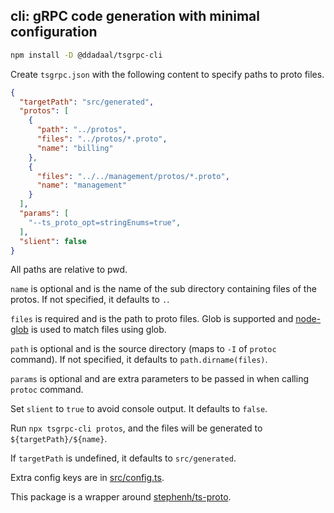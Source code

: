 ## cli: gRPC code generation with minimal configuration

```bash
npm install -D @ddadaal/tsgrpc-cli
```

Create `tsgrpc.json` with the following content to specify paths to proto files.

```json
{
  "targetPath": "src/generated",
  "protos": [
    {
      "path": "../protos",
      "files": "../protos/*.proto",
      "name": "billing"
    },
    {
      "files": "../../management/protos/*.proto",
      "name": "management"
    }
  ],
  "params": [
    "--ts_proto_opt=stringEnums=true",
  ],
  "slient": false
}
```

All paths are relative to pwd. 

`name` is optional and is the name of the sub directory containing files of the protos. If not specified, it defaults to `.`.

`files` is required and is the path to proto files. Glob is supported and [node-glob](https://github.com/isaacs/node-glob) is used to match files using glob.

`path` is optional and is the source directory (maps to `-I` of `protoc` command). If not specified, it defaults to `path.dirname(files)`.

`params` is optional and are extra parameters to be passed in when calling `protoc` command.

Set `slient` to `true` to avoid console output. It defaults to `false`.

Run `npx tsgrpc-cli protos`, and the files will be generated to `${targetPath}/${name}`.

If `targetPath` is undefined, it defaults to `src/generated`.

Extra config keys are in [src/config.ts](src/config.ts).

This package is a wrapper around [stephenh/ts-proto](https://github.com/stephenh/ts-proto).